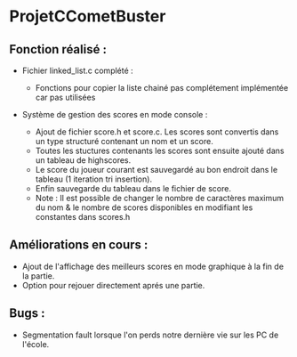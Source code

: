 # ProjetCCometBuster

## Fonction réalisé : 

  - Fichier linked_list.c complété : 
    - Fonctions pour copier la liste chainé pas complétement implémentée car pas utilisées
  
  - Système de gestion des scores en mode console : 
    - Ajout de fichier score.h et score.c. Les scores sont convertis dans un type structuré contenant un nom et un score.
    - Toutes les stuctures contenants les scores sont ensuite ajouté dans un tableau de highscores.
    - Le score du joueur courant est sauvegardé au bon endroit dans le tableau (1 iteration tri insertion).
    - Enfin sauvegarde du tableau dans le fichier de score.
    - Note : Il est possible de changer le nombre de caractères maximum du nom & le nombre de scores disponibles en modifiant les constantes dans scores.h
  
  ## Améliorations en cours :
  - Ajout de l'affichage des meilleurs scores en mode graphique à la fin de la partie.
  - Option pour rejouer directement aprés une partie.
  
  ## Bugs :
  
  - Segmentation fault lorsque l'on perds notre dernière vie sur les PC de l'école.
